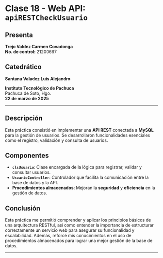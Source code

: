 # Clase 18 - Web API: `apiRESTCheckUsuario`

## Presenta
**Trejo Valdez Carmen Covadonga**  
**No. de control:** 21200667

## Catedrático
**Santana Valadez Luis Alejandro**

**Instituto Tecnológico de Pachuca**  
Pachuca de Soto, Hgo.  
**22 de marzo de 2025**

---

## Descripción

Esta práctica consistió en implementar una **API REST** conectada a **MySQL** para la gestión de usuarios. Se desarrollaron funcionalidades esenciales como el registro, validación y consulta de usuarios.

## Componentes

- **`clsUsuario`**: Clase encargada de la lógica para registrar, validar y consultar usuarios.
- **`UsuarioController`**: Controlador que facilita la comunicación entre la base de datos y la API.
- **Procedimientos almacenados**: Mejoran la **seguridad** y **eficiencia** en la gestión de datos.

## Conclusión

Esta práctica me permitió comprender y aplicar los principios básicos de una arquitectura RESTful, así como entender la importancia de estructurar correctamente un servicio web para asegurar su funcionalidad y escalabilidad. Además, reforcé mis conocimientos en el uso de procedimientos almacenados para lograr una mejor gestión de la base de datos.

---